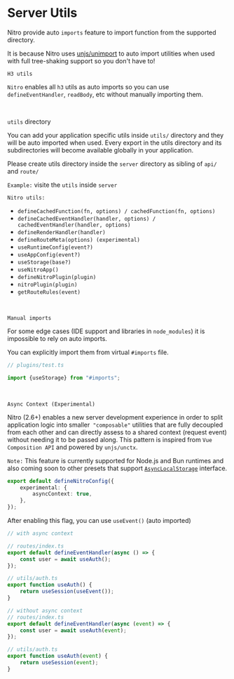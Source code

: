 # Server Utils

Nitro provide auto `imports` feature to import function from the supported directory.

It is because Nitro uses [unjs/unimport](https://github.com/unjs/unimport) to auto import utilities when used with full tree-shaking support so you don't have to!

`H3 utils`

`Nitro` enables all `h3` utils as auto imports so you can use `defineEventHandler`, `readBody`, etc without manually importing them.

<br />

`utils` directory

You can add your application specific utils inside `utils/` directory and they will be auto imported when used. Every export in the utils directory and its subdirectories will become available globally in your application.

Please create utils directory inside the `server` directory as sibling of `api/` and `route/`

`Example:` visite the `utils` inside `server`

`Nitro utils:`

- `defineCachedFunction(fn, options) / cachedFunction(fn, options)`
- `defineCachedEventHandler(handler, options) / cachedEventHandler(handler, options)`
- `defineRenderHandler(handler)`
- `defineRouteMeta(options) (experimental)`
- `useRuntimeConfig(event?)`
- `useAppConfig(event?)`
- `useStorage(base?)`
- `useNitroApp()`
- `defineNitroPlugin(plugin)`
- `nitroPlugin(plugin)`
- `getRouteRules(event)`

<br />

`Manual imports`

For some edge cases (IDE support and libraries in `node_modules`) it is impossible to rely on auto imports.

You can explicitly import them from virtual `#imports` file.

```ts
// plugins/test.ts

import {useStorage} from "#imports";
```

<br />

`Async Context (Experimental)`

Nitro (2.6+) enables a new server development experience in order to split application logic into smaller` "composable"` utilities that are fully decoupled from each other and can directly assess to a shared context (request event) without needing it to be passed along. This pattern is inspired from `Vue Composition API` and powered by `unjs/unctx`.

`Note:` This feature is currently supported for Node.js and Bun runtimes and also coming soon to other presets that support [`AsyncLocalStorage`](https://nodejs.org/api/async_context.html#class-asynclocalstorage) interface.

```ts
export default defineNitroConfig({
	experimental: {
		asyncContext: true,
	},
});
```

After enabling this flag, you can use `useEvent()` (auto imported)

```ts
// with async context

// routes/index.ts
export default defineEventHandler(async () => {
	const user = await useAuth();
});

// utils/auth.ts
export function useAuth() {
	return useSession(useEvent());
}

// without async context
// routes/index.ts
export default defineEventHandler(async (event) => {
	const user = await useAuth(event);
});

// utils/auth.ts
export function useAuth(event) {
	return useSession(event);
}
```
